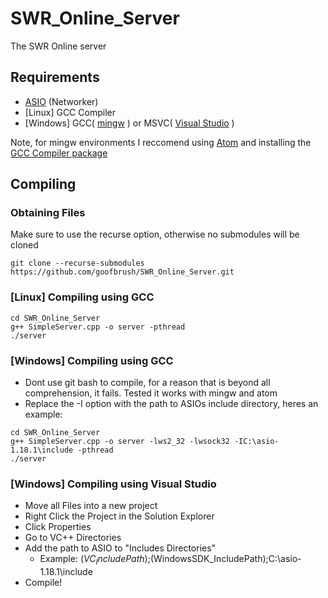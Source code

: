 # SWR_Online_Server
The SWR Online server

## Requirements
- [ASIO](https://think-async.com/Asio/) (Networker)
- [Linux] GCC Compiler
- [Windows] GCC( [mingw](https://sourceforge.net/projects/mingw/) ) or MSVC( [Visual Studio](https://visualstudio.microsoft.com/downloads/) ) </br>

Note, for mingw environments I reccomend using [Atom](https://atom.io/) and installing the [GCC Compiler package](https://atom.io/packages/gcc-make-run)
## Compiling

### Obtaining Files
Make sure to use the recurse option, otherwise no submodules will be cloned
```Shell
git clone --recurse-submodules https://github.com/goofbrush/SWR_Online_Server.git
```
### [Linux] Compiling using GCC
```
cd SWR_Online_Server
g++ SimpleServer.cpp -o server -pthread
./server
```
### [Windows] Compiling using GCC
- Dont use git bash to compile, for a reason that is beyond all comprehension, it fails. Tested it works with mingw and atom
- Replace the -I option with the path to ASIOs include directory, heres an example:
```
cd SWR_Online_Server
g++ SimpleServer.cpp -o server -lws2_32 -lwsock32 -IC:\asio-1.18.1\include -pthread
./server
```

### [Windows] Compiling using Visual Studio
- Move all Files into a new project
- Right Click the Project in the Solution Explorer
- Click Properties
- Go to VC++ Directories
- Add the path to ASIO to "Includes Directories"
  - Example: $(VC_IncludePath);$(WindowsSDK_IncludePath);C:\asio-1.18.1\include
- Compile!
